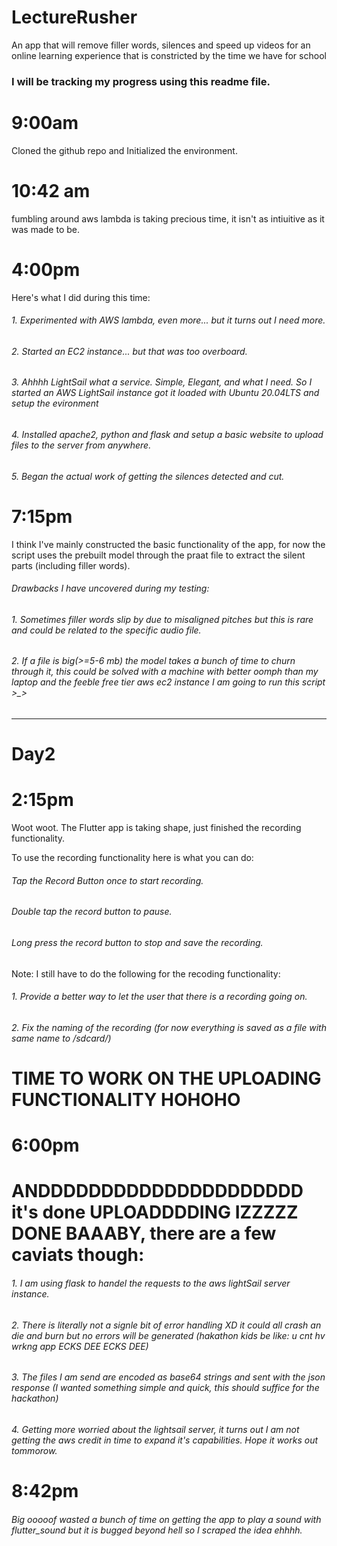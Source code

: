# LectureRusher
An app that will remove filler words, silences and speed up videos for an online learning experience that is constricted by the time we have for school

### I will be tracking my progress using this readme file.

# 9:00am

Cloned the github repo and Initialized the environment.

# 10:42 am

fumbling around aws lambda is taking precious time, it isn't as intiuitive as it was made to be.

# 4:00pm

Here's what I did during this time:

######    1. Experimented with AWS lambda, even more... but it turns out I need more.

######    2. Started an EC2 instance... but that was too overboard.

######    3. Ahhhh LightSail what a service. Simple, Elegant, and what I need. So I started an AWS LightSail instance got it loaded with Ubuntu 20.04LTS and setup the evironment

######    4. Installed apache2, python and flask and setup a basic website to upload files to the server from anywhere.

######    5. Began the actual work of getting the silences detected and cut.

# 7:15pm

I think I've mainly constructed the basic functionality of the app, for now the script uses the prebuilt model through the praat file to extract the silent parts (including filler words).

###### Drawbacks I have uncovered during my testing:

######      1. Sometimes filler words slip by due to misaligned pitches but this is rare and could be related to the specific audio file.
######      2. If a file is big(>=5-6 mb) the model takes a bunch of time to churn through it, this could be solved with a machine with better oomph than my laptop and the feeble free tier aws ec2 instance I am going to run this script >_>

----------------------------
# Day2

# 2:15pm

Woot woot. The Flutter app is taking shape, just finished the recording functionality.

To use the recording functionality here is what you can do:
######      Tap the Record Button once to start recording.
######      Double tap the record button to pause.
######      Long press the record button to stop and save the recording.

Note: I still have to do the following for the recoding functionality:
######      1. Provide a better way to let the user that there is a recording going on.
######      2. Fix the naming of the recording (for now everything is saved as a file with same name to /sdcard/)

# TIME TO WORK ON THE UPLOADING FUNCTIONALITY HOHOHO

# 6:00pm

# ANDDDDDDDDDDDDDDDDDDDDD it's done UPLOADDDDING IZZZZZ DONE BAAABY, there are a few caviats though:

######      1. I am using flask to handel the requests to the aws lightSail server instance.
######      2. There is literally not a signle bit of error handling XD it could all crash an die and burn but no errors will be generated (hakathon kids be like: u cnt hv wrkng app ECKS DEE ECKS DEE)
######      3. The files I am send are encoded as base64 strings and sent with the json response (I wanted something simple and quick, this should suffice for the hackathon)
######      4. Getting more worried about the lightsail server, it turns out I am not getting the aws credit in time to expand it's capabilities. Hope it works out tommorow.

# 8:42pm

###### Big ooooof wasted a bunch of time on getting the app to play a sound with flutter_sound but it is bugged beyond hell so I scraped the idea ehhhh.